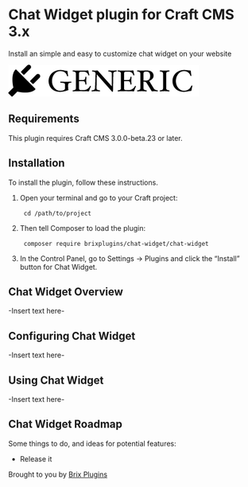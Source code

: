 # Chat Widget plugin for Craft CMS 3.x

Install an simple and easy to customize chat widget on your website

![Screenshot](resources/img/plugin-logo.png)

## Requirements

This plugin requires Craft CMS 3.0.0-beta.23 or later.

## Installation

To install the plugin, follow these instructions.

1. Open your terminal and go to your Craft project:

        cd /path/to/project

2. Then tell Composer to load the plugin:

        composer require brixplugins/chat-widget/chat-widget

3. In the Control Panel, go to Settings → Plugins and click the “Install” button for Chat Widget.

## Chat Widget Overview

-Insert text here-

## Configuring Chat Widget

-Insert text here-

## Using Chat Widget

-Insert text here-

## Chat Widget Roadmap

Some things to do, and ideas for potential features:

* Release it

Brought to you by [Brix Plugins](https://brixplugins.com/)

